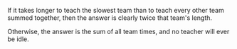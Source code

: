 If it takes longer to teach the slowest team than to teach every other team summed together, then the answer is clearly twice that team's length.

Otherwise, the answer is the sum of all team times, and no teacher will ever be idle.
